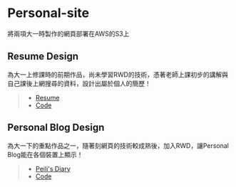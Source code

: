 # Personal-site
將兩項大一時製作的網頁部署在AWS的S3上

## Resume Design
為大一上修課時的前期作品，尚未學習RWD的技術，憑著老師上課初步的講解與自己課後上網搜尋的資料，設計出屬於個人的簡歷！
> - [Resume](https://07170142.s3.amazonaws.com/resume/index.html)
> - [Code](https://github.com/peilichang/personal-site/tree/main/resume)

## Personal Blog Design
為大一下的重點作品之一，隨著刻網頁的技術較成熟後，加入RWD，讓Personal Blog能在各個裝置上顯示！
> - [Peili's Diary](https://07170142.s3.amazonaws.com/Blog/index.html)
> - [Code](https://github.com/peilichang/personal-site/tree/main/Blog)
